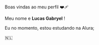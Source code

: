 Boas vindas ao meu perfil ❤️‍🩹

Meu nome e **Lucas Gabryel** !

Eu no momento, estou estudando na Alura;


🇳🇱






